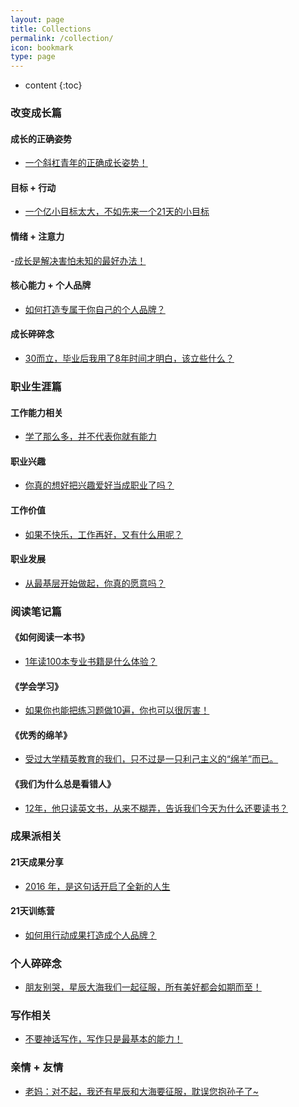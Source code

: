 ```yaml
---
layout: page
title: Collections
permalink: /collection/
icon: bookmark
type: page
---
```


* content
{:toc}

### 改变成长篇

#### 成长的正确姿势

* [一个斜杠青年的正确成长姿势！](http://mp.weixin.qq.com/s?__biz=MzAxNjAxMjU0MQ==&mid=2653559340&idx=3&sn=b0e69a0b05f6356d3916d5cef972be87&scene=21#wechat_redirect)

#### 目标 + 行动

- [一个亿小目标太大，不如先来一个21天的小目标](http://mp.weixin.qq.com/s?__biz=MzAxNjAxMjU0MQ==&mid=2653559925&idx=1&sn=1e448d74605209252ca5142f5a3fd13a&scene=21#wechat_redirect)

#### 情绪 + 注意力

-[成长是解决害怕未知的最好办法！](http://mp.weixin.qq.com/s?__biz=MzAxNjAxMjU0MQ==&mid=2653559849&idx=1&sn=1443af9c50983d53e220a046dedca59a&scene=21#wechat_redirect)

#### 核心能力 + 个人品牌

- [如何打造专属于你自己的个人品牌？](http://mp.weixin.qq.com/s?__biz=MzAxNjAxMjU0MQ==&mid=2653559562&idx=1&sn=032b99dfeddc08b0381eca40ece92ba7&scene=21#wechat_redirect)

#### 成长碎碎念

- [30而立，毕业后我用了8年时间才明白，该立些什么？](http://mp.weixin.qq.com/s?__biz=MzAxNjAxMjU0MQ==&mid=2653559406&idx=1&sn=da70f0c9f1b33414923ea63ea5c86f2c&scene=21#wechat_redirect)


### 职业生涯篇

#### 工作能力相关

- [学了那么多，并不代表你就有能力](http://mp.weixin.qq.com/s?__biz=MzAxNjAxMjU0MQ==&mid=2653559902&idx=1&sn=94df1ae82c162a6a278b12ab8d387332&scene=21#wechat_redirect)

#### 职业兴趣

- [你真的想好把兴趣爱好当成职业了吗？](http://mp.weixin.qq.com/s?__biz=MzAxNjAxMjU0MQ==&mid=2653559823&idx=1&sn=ef954754d5564e8b2df2c8a14a220a93&scene=21#wechat_redirect)

#### 工作价值

- [如果不快乐，工作再好，又有什么用呢？](http://mp.weixin.qq.com/s?__biz=MzAxNjAxMjU0MQ==&mid=2653559736&idx=1&sn=95f6c4d5e4a019656740f0f199eec5e6&scene=21#wechat_redirect)

#### 职业发展

- [从最基层开始做起，你真的愿意吗？](http://mp.weixin.qq.com/s?__biz=MzAxNjAxMjU0MQ==&mid=2653559724&idx=1&sn=f013481f6813e80a1a373ea8f8098737&scene=21#wechat_redirect)


### 阅读笔记篇

#### 《如何阅读一本书》

- [1年读100本专业书籍是什么体验？](http://mp.weixin.qq.com/s?__biz=MzAxNjAxMjU0MQ==&mid=2653559928&idx=1&sn=5f019c9f6ce408d4f11259a7546224a8&scene=21#wechat_redirect)

#### 《学会学习》

- [如果你也能把练习题做10遍，你也可以很厉害！](http://mp.weixin.qq.com/s?__biz=MzAxNjAxMjU0MQ==&mid=2653559445&idx=1&sn=df6ac16d4cae7fb932fa6c53132e1e78&scene=21#wechat_redirect)

#### 《优秀的绵羊》

- [受过大学精英教育的我们，只不过是一只利己主义的“绵羊”而已。](http://mp.weixin.qq.com/s?__biz=MzAxNjAxMjU0MQ==&mid=2653559369&idx=2&sn=0962ca973969ec124eac044c6903a62f&scene=21#wechat_redirect)

#### 《我们为什么总是看错人》

- [12年，他只读英文书，从来不糊弄，告诉我们今天为什么还要读书？](http://mp.weixin.qq.com/s?__biz=MzAxNjAxMjU0MQ==&mid=2653559345&idx=2&sn=e2446a001974292ec0f53b6057452027&scene=21#wechat_redirect)


### 成果派相关

#### 21天成果分享

- [2016 年，是这句话开启了全新的人生](http://mp.weixin.qq.com/s?__biz=MzAxNjAxMjU0MQ==&mid=2653559892&idx=1&sn=e4fcccd83a464c222bc6e4b8bfe93067&scene=21#wechat_redirect)

#### 21天训练营

- [如何用行动成果打造成个人品牌？](http://mp.weixin.qq.com/s?__biz=MzAxNjAxMjU0MQ==&mid=2653559712&idx=1&sn=8b9616667ec4a74d27d3fd8d189bf8f8&scene=21#wechat_redirect)


### 个人碎碎念

- [朋友别哭，星辰大海我们一起征服，所有美好都会如期而至！](http://mp.weixin.qq.com/s?__biz=MzAxNjAxMjU0MQ==&mid=2653559345&idx=1&sn=39ead6bca5ea9f86f6f96c935937da3b&scene=21#wechat_redirect)

### 写作相关

- [不要神话写作，写作只是最基本的能力！](http://mp.weixin.qq.com/s?__biz=MzAxNjAxMjU0MQ==&mid=2653559917&idx=1&sn=ff1d574b551ab3086c93772b8c15241f&scene=21#wechat_redirect)

### 亲情 + 友情

- [老妈：对不起，我还有星辰和大海要征服，耽误您抱孙子了~](http://mp.weixin.qq.com/s?__biz=MzAxNjAxMjU0MQ==&mid=2653559387&idx=1&sn=3684bb3ed15f90d0a83e00e5a1cf20d2&scene=21#wechat_redirect)
